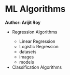 # ML Algorithms
<b>Author: Arijit Roy</b>

<ul>
  <li>Regression Algorithms</li>
  <ul>
    <li>Linear Regression</li>
    <li>Logistic Regression</li>
    <li>datasets</li>
    <li>images</li>
    <li>models</li>
  </ul>
  <li>Classification Algorithms</li>
</ul>
